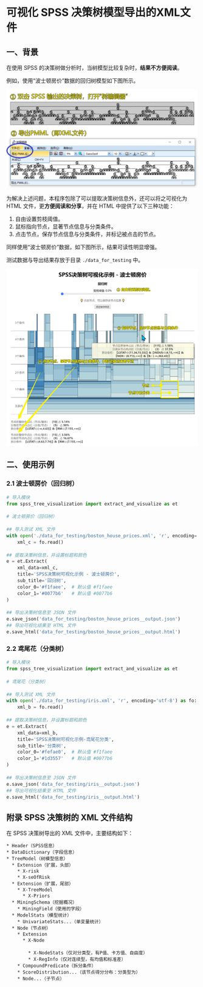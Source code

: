 # 可视化 SPSS 决策树模型导出的XML文件

## 一、背景

在使用 SPSS 的决策树做分析时，当树模型比较复杂时，**结果不方便阅读**。

例如，使用“波士顿房价”数据的回归树模型如下图所示。

<img src="data_for_testing/boston_house_prices__spss_export_xml_example.png" alt="boston_house_prices__spss_export_xml_example" style="zoom:50%;" />

为解决上述问题，本程序包除了可以提取决策树信息外，还可以将之可视化为 HTML 文件，更**方便阅读和分享**，并在 HTML 中提供了以下三种功能：

1. 自由设置剪枝阈值。
2. 鼠标指向节点，显著节点信息与分类条件。
3. 点击节点，保存节点信息与分类条件，并标记被点击的节点。

同样使用“波士顿房价”数据，如下图所示，结果可读性明显增强。

测试数据与导出结果存放于目录 `./data_for_testing` 中。

<img src="data_for_testing/boston_house_prices__spss_export_html_example.png" alt="boston_house_prices__spss_export_html_example" style="zoom:50%;" />

## 二、使用示例

### 2.1 波士顿房价（回归树）

```python
# 导入模块
from spss_tree_visualization import extract_and_visualize as et

# 波士顿房价（回归树）

## 导入测试 XML 文件
with open('./data_for_testing/boston_house_prices.xml', 'r', encoding='utf-8') as fo:
    xml_c = fo.read()

## 提取决策树信息，并设置标题和颜色
e = et.Extract(
    xml_data=xml_c,
    title='SPSS决策树可视化示例 - 波士顿房价',
    sub_title='回归树',
    color_0='#f1faee',  # 默认值 #f1faee
    color_1='#0077b6'   # 默认值 #0077b6
)

## 导出决策树信息至 JSON 文件
e.save_json('data_for_testing/boston_house_prices__output.json')
## 导出可视化结果至 HTML 文件
e.save_html('data_for_testing/boston_house_prices__output.html')
```

### 2.2 鸢尾花（分类树）

```python
# 导入模块
from spss_tree_visualization import extract_and_visualize as et

# 鸢尾花（分类树）

## 导入测试 XML 文件
with open('./data_for_testing/iris.xml', 'r', encoding='utf-8') as fo:
    xml_b = fo.read()

## 提取决策树信息，并设置标题和颜色
e = et.Extract(
    xml_data=xml_b,
    title='SPSS决策树可视化示例-鸢尾花分类',
    sub_title='分类树',
    color_0='#fefae0',  # 默认值 #f1faee
    color_1='#1d3557'   # 默认值 #0077b6
)

## 导出决策树信息至 JSON 文件
e.save_json('data_for_testing/iris__output.json')
## 导出可视化结果至 HTML 文件
e.save_html('data_for_testing/iris__output.html')
```

## 附录 SPSS 决策树的 XML 文件结构

在 SPSS 决策树导出的 XML 文件中，主要结构如下：

```
* Header（SPSS信息）
* DataDictionary（字段信息）
* TreeModel（树模型信息）
  * Extension（扩展，头部）
    * X-risk
    * X-seOfRisk
  * Extension（扩展，尾部）
    * X-TreeModel
      * X-Priors
  * MiningSchema（挖掘概况）
    * MiningField（使用的字段）
  * ModelStats（模型统计）
    * UnivariateStats...（单变量统计）
  * Node（节点树）
    * Extension
      * X-Node

        * X-NodeStats（仅对分类型，有P值、卡方值、自由度）
        * X-RegInfo（仅对连续型，有均值和标准差）
    * CompoundPredicate（拆分条件）
    * ScoreDistribution...（该节点得分分布：分类型为）
    * Node...（子节点）
```

